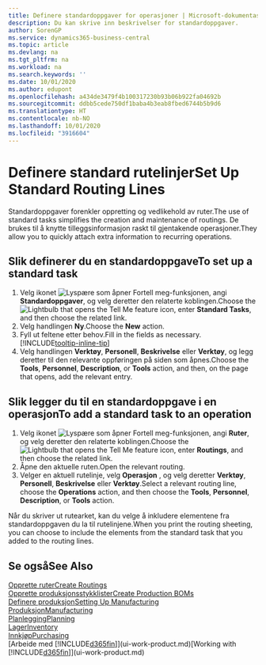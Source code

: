 ```yaml
---
title: Definere standardoppgaver for operasjoner | Microsoft-dokumentasjon
description: Du kan skrive inn beskrivelser for standardoppgaver.
author: SorenGP
ms.service: dynamics365-business-central
ms.topic: article
ms.devlang: na
ms.tgt_pltfrm: na
ms.workload: na
ms.search.keywords: ''
ms.date: 10/01/2020
ms.author: edupont
ms.openlocfilehash: a434de3479f4b100317230b93b06b922fa04692b
ms.sourcegitcommit: ddbb5cede750df1baba4b3eab8fbed6744b5b9d6
ms.translationtype: HT
ms.contentlocale: nb-NO
ms.lasthandoff: 10/01/2020
ms.locfileid: "3916604"
---
```

# <a name="set-up-standard-routing-lines"></a><span data-ttu-id="d3baa-103">Definere standard rutelinjer</span><span class="sxs-lookup"><span data-stu-id="d3baa-103">Set Up Standard Routing Lines</span></span>

<span data-ttu-id="d3baa-104">Standardoppgaver forenkler oppretting og vedlikehold av ruter.</span><span class="sxs-lookup"><span data-stu-id="d3baa-104">The use of standard tasks simplifies the creation and maintenance of routings.</span></span> <span data-ttu-id="d3baa-105">De brukes til å knytte tilleggsinformasjon raskt til gjentakende operasjoner.</span><span class="sxs-lookup"><span data-stu-id="d3baa-105">They allow you to quickly attach extra information to recurring operations.</span></span>

## <a name="to-set-up-a-standard-task"></a><span data-ttu-id="d3baa-106">Slik definerer du en standardoppgave</span><span class="sxs-lookup"><span data-stu-id="d3baa-106">To set up a standard task</span></span>

1. <span data-ttu-id="d3baa-107">Velg ikonet ![Lyspære som åpner Fortell meg-funksjonen](media/ui-search/search_small.png "Fortell hva du vil gjøre"), angi **Standardoppgaver**, og velg deretter den relaterte koblingen.</span><span class="sxs-lookup"><span data-stu-id="d3baa-107">Choose the ![Lightbulb that opens the Tell Me feature](media/ui-search/search_small.png "Tell me what you want to do") icon, enter **Standard Tasks**, and then choose the related link.</span></span>
2. <span data-ttu-id="d3baa-108">Velg handlingen **Ny**.</span><span class="sxs-lookup"><span data-stu-id="d3baa-108">Choose the **New** action.</span></span>
3. <span data-ttu-id="d3baa-109">Fyll ut feltene etter behov.</span><span class="sxs-lookup"><span data-stu-id="d3baa-109">Fill in the fields as necessary.</span></span> [!INCLUDE[tooltip-inline-tip](includes/tooltip-inline-tip_md.md)]
4. <span data-ttu-id="d3baa-110">Velg handlingen **Verktøy**, **Personell**, **Beskrivelse** eller **Verktøy**, og legg deretter til den relevante oppføringen på siden som åpnes.</span><span class="sxs-lookup"><span data-stu-id="d3baa-110">Choose the **Tools**, **Personnel**, **Description**, or **Tools** action, and then, on the page that opens, add the relevant entry.</span></span>

## <a name="to-add-a-standard-task-to-an-operation"></a><span data-ttu-id="d3baa-111">Slik legger du til en standardoppgave i en operasjon</span><span class="sxs-lookup"><span data-stu-id="d3baa-111">To add a standard task to an operation</span></span>

1. <span data-ttu-id="d3baa-112">Velg ikonet ![Lyspære som åpner Fortell meg-funksjonen](media/ui-search/search_small.png "Fortell hva du vil gjøre"), angi **Ruter**, og velg deretter den relaterte koblingen.</span><span class="sxs-lookup"><span data-stu-id="d3baa-112">Choose the ![Lightbulb that opens the Tell Me feature](media/ui-search/search_small.png "Tell me what you want to do") icon, enter **Routings**, and then choose the related link.</span></span>
2. <span data-ttu-id="d3baa-113">Åpne den aktuelle ruten.</span><span class="sxs-lookup"><span data-stu-id="d3baa-113">Open the relevant routing.</span></span>
3. <span data-ttu-id="d3baa-114">Velger en aktuell rutelinje, velg **Operasjon** , og velg deretter **Verktøy**, **Personell**, **Beskrivelse** eller **Verktøy**.</span><span class="sxs-lookup"><span data-stu-id="d3baa-114">Select a relevant routing line, choose the **Operations** action, and then choose the **Tools**, **Personnel**, **Description**, or **Tools** action.</span></span>

<span data-ttu-id="d3baa-115">Når du skriver ut rutearket, kan du velge å inkludere elementene fra standardoppgaven du la til rutelinjene.</span><span class="sxs-lookup"><span data-stu-id="d3baa-115">When you print the routing sheeting, you can choose to include the elements from the standard task that you added to the routing lines.</span></span>

## <a name="see-also"></a><span data-ttu-id="d3baa-116">Se også</span><span class="sxs-lookup"><span data-stu-id="d3baa-116">See Also</span></span>

[<span data-ttu-id="d3baa-117">Opprette ruter</span><span class="sxs-lookup"><span data-stu-id="d3baa-117">Create Routings</span></span>](production-how-to-create-routings.md)  
[<span data-ttu-id="d3baa-118">Opprette produksjonsstykklister</span><span class="sxs-lookup"><span data-stu-id="d3baa-118">Create Production BOMs</span></span>](production-how-to-create-production-boms.md)  
[<span data-ttu-id="d3baa-119">Definere produksjon</span><span class="sxs-lookup"><span data-stu-id="d3baa-119">Setting Up Manufacturing</span></span>](production-configure-production-processes.md)  
[<span data-ttu-id="d3baa-120">Produksjon</span><span class="sxs-lookup"><span data-stu-id="d3baa-120">Manufacturing</span></span>](production-manage-manufacturing.md)  
[<span data-ttu-id="d3baa-121">Planlegging</span><span class="sxs-lookup"><span data-stu-id="d3baa-121">Planning</span></span>](production-planning.md)  
[<span data-ttu-id="d3baa-122">Lager</span><span class="sxs-lookup"><span data-stu-id="d3baa-122">Inventory</span></span>](inventory-manage-inventory.md)  
[<span data-ttu-id="d3baa-123">Innkjøp</span><span class="sxs-lookup"><span data-stu-id="d3baa-123">Purchasing</span></span>](purchasing-manage-purchasing.md)  
<span data-ttu-id="d3baa-124">[Arbeide med [!INCLUDE[d365fin](includes/d365fin_md.md)]](ui-work-product.md)</span><span class="sxs-lookup"><span data-stu-id="d3baa-124">[Working with [!INCLUDE[d365fin](includes/d365fin_md.md)]](ui-work-product.md)</span></span>  
